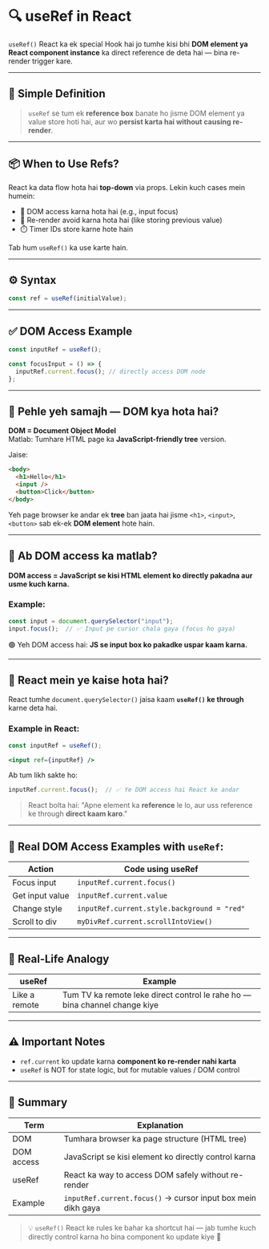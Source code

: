 # 🔍 useRef in React

`useRef()` React ka ek special Hook hai jo tumhe kisi bhi **DOM element ya React component instance** ka direct reference de deta hai — bina re-render trigger kare.

---

## 🧠 Simple Definition

> `useRef` se tum ek **reference box** banate ho jisme DOM element ya value store hoti hai, aur wo **persist karta hai without causing re-render**.

---

## 📦 When to Use Refs?

React ka data flow hota hai **top-down** via props. Lekin kuch cases mein humein:

- 👀 DOM access karna hota hai (e.g., input focus)
- 🧠 Re-render avoid karna hota hai (like storing previous value)
- ⏱️ Timer IDs store karne hote hain

Tab hum `useRef()` ka use karte hain.

---

## ⚙️ Syntax

```js
const ref = useRef(initialValue);
```

---

## ✅ DOM Access Example

```jsx
const inputRef = useRef();

const focusInput = () => {
  inputRef.current.focus(); // directly access DOM node
};
```

---

## 🔎 Pehle yeh samajh — **DOM kya hota hai?**

**DOM = Document Object Model**  
Matlab: Tumhare HTML page ka **JavaScript-friendly tree** version.

Jaise:

```html
<body>
  <h1>Hello</h1>
  <input />
  <button>Click</button>
</body>
```

Yeh page browser ke andar ek **tree** ban jaata hai jisme `<h1>`, `<input>`, `<button>` sab ek-ek **DOM element** hote hain.

---

## 🧠 Ab DOM access ka matlab?

**DOM access = JavaScript se kisi HTML element ko directly pakadna aur usme kuch karna.**

### Example:

```js
const input = document.querySelector("input");
input.focus();  // ✅ Input pe cursor chala gaya (focus ho gaya)
```

🟢 Yeh DOM access hai: **JS se input box ko pakadke uspar kaam karna.**

---

## 🔁 React mein ye kaise hota hai?

React tumhe `document.querySelector()` jaisa kaam **`useRef()` ke through** karne deta hai.

### Example in React:

```jsx
const inputRef = useRef();

<input ref={inputRef} />
```

Ab tum likh sakte ho:

```js
inputRef.current.focus();  // ✅ Ye DOM access hai React ke andar
```

> React bolta hai: "Apne element ka **reference** le lo, aur uss reference ke through **direct kaam karo**."

---

## 🔧 Real DOM Access Examples with `useRef`:

| Action          | Code using useRef                           |
| --------------- | ------------------------------------------- |
| Focus input     | `inputRef.current.focus()`                  |
| Get input value | `inputRef.current.value`                    |
| Change style    | `inputRef.current.style.background = "red"` |
| Scroll to div   | `myDivRef.current.scrollIntoView()`         |

---

## 🧪 Real-Life Analogy

| useRef        | Example                                                      |
|---------------|--------------------------------------------------------------|
| Like a remote | Tum TV ka remote leke direct control le rahe ho — bina channel change kiye |

---

## ⚠️ Important Notes

- `ref.current` ko update karna **component ko re-render nahi karta**
- `useRef` is NOT for state logic, but for mutable values / DOM control

---

## 📌 Summary

| Term       | Explanation                                                  |
|------------|--------------------------------------------------------------|
| DOM        | Tumhara browser ka page structure (HTML tree)                |
| DOM access | JavaScript se kisi element ko directly control karna         |
| useRef     | React ka way to access DOM safely without re-render          |
| Example    | `inputRef.current.focus()` → cursor input box mein dikh gaya |

> 💡 `useRef()` React ke rules ke bahar ka shortcut hai — jab tumhe kuch directly control karna ho bina component ko update kiye 🚀
